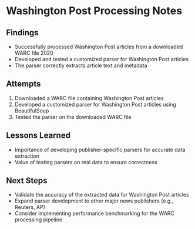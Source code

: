 # Washington Post Processing Notes

## Findings
- Successfully processed Washington Post articles from a downloaded WARC file 2020
- Developed and tested a customized parser for Washington Post articles
- The parser correctly extracts article text and metadata

## Attempts
1. Downloaded a WARC file containing Washington Post articles
2. Developed a customized parser for Washington Post articles using BeautifulSoup
3. Tested the parser on the downloaded WARC file

## Lessons Learned
- Importance of developing publisher-specific parsers for accurate data extraction
- Value of testing parsers on real data to ensure correctness

## Next Steps
- Validate the accuracy of the extracted data for Washington Post articles
- Expand parser development to other major news publishers (e.g., Reuters, AP)
- Consider implementing performance benchmarking for the WARC processing pipeline
